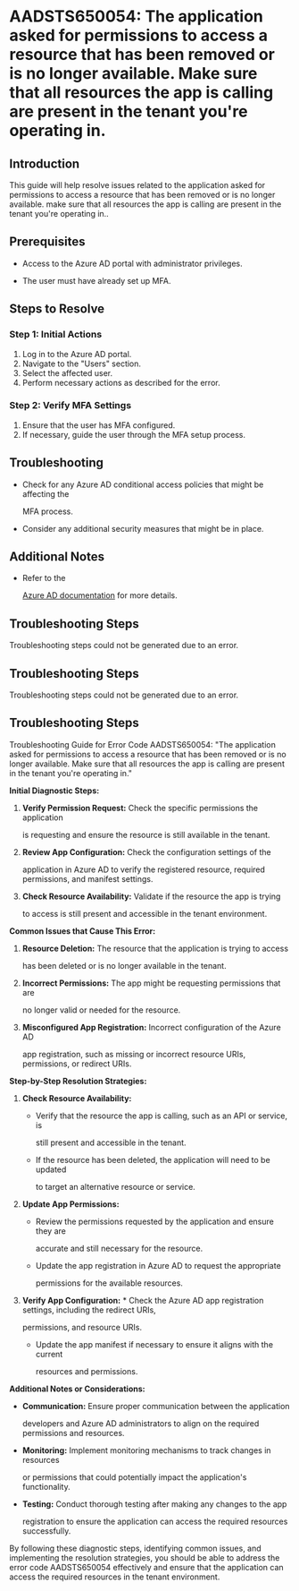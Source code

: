 # AADSTS650054: The application asked for permissions to access a resource that has been removed or is no longer available. Make sure that all resources the app is calling are present in the tenant you're operating in.


## Introduction

This guide will help resolve issues related to the application asked for
permissions to access a resource that has been removed or is no longer
available. make sure that all resources the app is calling are present in the
tenant you're operating in..


## Prerequisites


* Access to the Azure AD portal with administrator privileges.

* The user must have already set up MFA.


## Steps to Resolve


### Step 1: Initial Actions

1. Log in to the Azure AD portal.
2. Navigate to the "Users" section.
3. Select the affected user.
4. Perform necessary actions as described for the error.


### Step 2: Verify MFA Settings

1. Ensure that the user has MFA configured.
2. If necessary, guide the user through the MFA setup process.


## Troubleshooting


* Check for any Azure AD conditional access policies that might be affecting the

  MFA process.

* Consider any additional security measures that might be in place.


## Additional Notes


* Refer to the

  [Azure AD 
documentation](https://learn.microsoft.com/en-us/azure/active-directory/)
  for more details.


## Troubleshooting Steps

Troubleshooting steps could not be generated due to an error.


## Troubleshooting Steps

Troubleshooting steps could not be generated due to an error.


## Troubleshooting Steps

Troubleshooting Guide for Error Code AADSTS650054: "The application asked for
permissions to access a resource that has been removed or is no longer
available. Make sure that all resources the app is calling are present in the
tenant you're operating in."

**Initial Diagnostic Steps:** 

1. **Verify Permission Request:** Check the specific permissions the application

   is requesting and ensure the resource is still available in the tenant.

2. **Review App Configuration:** Check the configuration settings of the

   application in Azure AD to verify the registered resource, required
   permissions, and manifest settings.

3. **Check Resource Availability:** Validate if the resource the app is trying

   to access is still present and accessible in the tenant environment.

**Common Issues that Cause This Error:** 

1. **Resource Deletion:** The resource that the application is trying to access

   has been deleted or is no longer available in the tenant.

2. **Incorrect Permissions:** The app might be requesting permissions that are

   no longer valid or needed for the resource.

3. **Misconfigured App Registration:** Incorrect configuration of the Azure AD

   app registration, such as missing or incorrect resource URIs, permissions, or
   redirect URIs.

**Step-by-Step Resolution Strategies:** 

1. **Check Resource Availability:** 

   * Verify that the resource the app is calling, such as an API or service, is

     still present and accessible in the tenant.
   * If the resource has been deleted, the application will need to be updated

     to target an alternative resource or service.

2. **Update App Permissions:** 

   * Review the permissions requested by the application and ensure they are

     accurate and still necessary for the resource.
   * Update the app registration in Azure AD to request the appropriate

     permissions for the available resources.

3. **Verify App Configuration:**    * Check the Azure AD app registration 
settings, including the redirect URIs,

     permissions, and resource URIs.
   * Update the app manifest if necessary to ensure it aligns with the current

     resources and permissions.

**Additional Notes or Considerations:**


* **Communication:** Ensure proper communication between the application

  developers and Azure AD administrators to align on the required permissions
  and resources.


* **Monitoring:** Implement monitoring mechanisms to track changes in resources

  or permissions that could potentially impact the application's functionality.


* **Testing:** Conduct thorough testing after making any changes to the app

  registration to ensure the application can access the required resources
  successfully.

By following these diagnostic steps, identifying common issues, and implementing
the resolution strategies, you should be able to address the error code
AADSTS650054 effectively and ensure that the application can access the required
resources in the tenant environment.